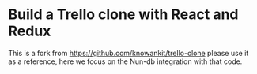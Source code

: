 # Build a Trello clone with React and Redux 
This is a fork from https://github.com/knowankit/trello-clone please use it as a reference, here we focus on the Nun-db integration with that code.





